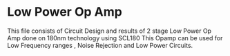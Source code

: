 # Low Power Op Amp
This file consists of Circuit Design and results of 2 stage Low Power Op Amp done on 180nm technology using SCL180
This Opamp can be used for Low Frequency ranges , Noise Rejection and Low Power Circuits.
